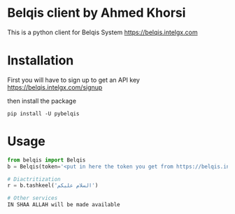 # Belqis client by Ahmed Khorsi

This is a python client for Belqis System
https://belqis.intelgx.com

# Installation

First you will have to sign up to get an API key
https://belqis.intelgx.com/signup

then install the package

`pip install -U pybelqis`

# Usage

```python
from belqis import Belqis
b = Belqis(token='<put in here the token you get from https://belqis.intelgx.com/dashboard>')

# Diactritization
r = b.tashkeel('السلام عليكم')

# Other services
IN SHAA ALLAH will be made available
```
